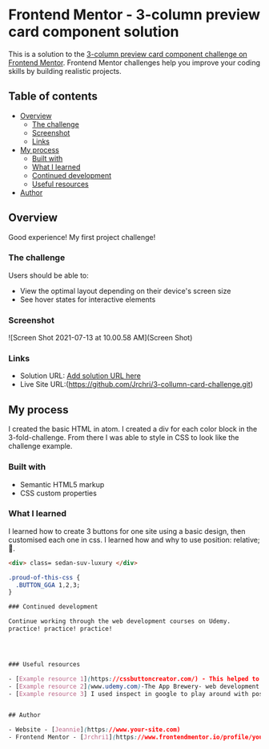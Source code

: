 # Frontend Mentor - 3-column preview card component solution

This is a solution to the [3-column preview card component challenge on Frontend Mentor](https://www.frontendmentor.io/challenges/3column-preview-card-component-pH92eAR2-). Frontend Mentor challenges help you improve your coding skills by building realistic projects.

## Table of contents

- [Overview](#overview)
  - [The challenge](#the-challenge)
  - [Screenshot](#screenshot)
  - [Links](#links)
- [My process](#my-process)
  - [Built with](#built-with)
  - [What I learned](#what-i-learned)
  - [Continued development](#continued-development)
  - [Useful resources](#useful-resources)
- [Author](#author)



## Overview
Good experience! My first project challenge!

### The challenge

Users should be able to:

- View the optimal layout depending on their device's screen size
- See hover states for interactive elements

### Screenshot

![Screen Shot 2021-07-13 at 10.00.58 AM](Screen Shot)



### Links

- Solution URL: [Add solution URL here](https://your-solution-url.com)
- Live Site URL:(https://github.com/Jrchri/3-collumn-card-challenge.git)

## My process
I created the basic HTML in atom.
I created a div for each color block in the 3-fold-challenge.
From there I was able to style in CSS to look like the challenge example.

### Built with

- Semantic HTML5 markup
- CSS custom properties

### What I learned
I learned how to create 3 buttons for one site using a basic design, then customised each one in css.
I learned how and why to use position: relative; 🎉.


```html
<div> class= sedan-suv-luxury </div>
```
```css
.proud-of-this-css {
  .BUTTON_GGA 1,2,3;
}

### Continued development

Continue working through the web development courses on Udemy.
practice! practice! practice!




### Useful resources

- [Example resource 1](https://cssbuttoncreator.com/) - This helped to make the button. I really liked the preview  option for the button. I was able to see and test it out as I was creating it.
- [Example resource 2](www.udemy.com)-The App Brewery- web development bootcamp
- [Example resource 3] I used inspect in google to play around with positioning my <div>s


## Author

- Website - [Jeannie](https://www.your-site.com)
- Frontend Mentor - [Jrchri1](https://www.frontendmentor.io/profile/yourusername)
